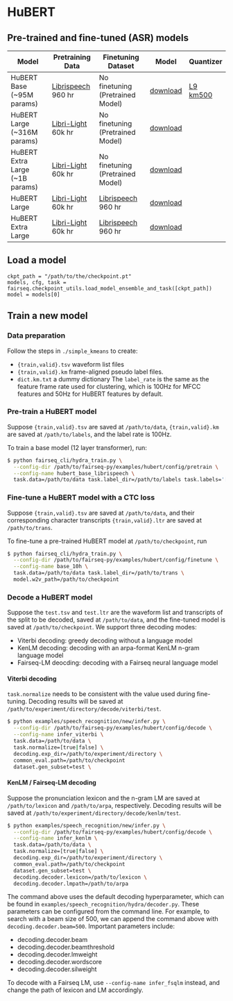 # HuBERT

## Pre-trained and fine-tuned (ASR) models
Model | Pretraining Data | Finetuning Dataset | Model | Quantizer
|---|---|---|---|---
HuBERT Base (~95M params) | [Librispeech](http://www.openslr.org/12) 960 hr | No finetuning (Pretrained Model) | [download](https://dl.fbaipublicfiles.com/hubert/hubert_base_ls960.pt) | [L9 km500](https://dl.fbaipublicfiles.com/hubert/hubert_base_ls960_L9_km500.bin)
HuBERT Large (~316M params) | [Libri-Light](https://github.com/facebookresearch/libri-light) 60k hr | No finetuning (Pretrained Model) | [download](https://dl.fbaipublicfiles.com/hubert/hubert_large_ll60k.pt)
HuBERT Extra Large (~1B params) | [Libri-Light](https://github.com/facebookresearch/libri-light) 60k hr |  No finetuning (Pretrained Model) | [download](https://dl.fbaipublicfiles.com/hubert/hubert_xtralarge_ll60k.pt)
HuBERT Large | [Libri-Light](https://github.com/facebookresearch/libri-light) 60k hr | [Librispeech](http://www.openslr.org/12) 960 hr | [download](https://dl.fbaipublicfiles.com/hubert/hubert_large_ll60k_finetune_ls960.pt)
HuBERT Extra Large | [Libri-Light](https://github.com/facebookresearch/libri-light) 60k hr | [Librispeech](http://www.openslr.org/12) 960 hr | [download](https://dl.fbaipublicfiles.com/hubert/hubert_xtralarge_ll60k_finetune_ls960.pt)

## Load a model
```
ckpt_path = "/path/to/the/checkpoint.pt"
models, cfg, task = fairseq.checkpoint_utils.load_model_ensemble_and_task([ckpt_path])
model = models[0]
```

## Train a new model

### Data preparation

Follow the steps in `./simple_kmeans` to create:
- `{train,valid}.tsv` waveform list files
- `{train,valid}.km` frame-aligned pseudo label files.
- `dict.km.txt` a dummy dictionary
The `label_rate` is the same as the feature frame rate used for clustering,
which is 100Hz for MFCC features and 50Hz for HuBERT features by default.

### Pre-train a HuBERT model

Suppose `{train,valid}.tsv` are saved at `/path/to/data`, `{train,valid}.km`
are saved at `/path/to/labels`, and the label rate is 100Hz.

To train a base model (12 layer transformer), run:
```sh
$ python fairseq_cli/hydra_train.py \
  --config-dir /path/to/fairseq-py/examples/hubert/config/pretrain \
  --config-name hubert_base_librispeech \
  task.data=/path/to/data task.label_dir=/path/to/labels task.labels='["km"]' model.label_rate=100
```

### Fine-tune a HuBERT model with a CTC loss

Suppose `{train,valid}.tsv` are saved at `/path/to/data`, and their
corresponding character transcripts `{train,valid}.ltr` are saved at
`/path/to/trans`.

To fine-tune a pre-trained HuBERT model at `/path/to/checkpoint`, run
```sh
$ python fairseq_cli/hydra_train.py \
  --config-dir /path/to/fairseq-py/examples/hubert/config/finetune \
  --config-name base_10h \
  task.data=/path/to/data task.label_dir=/path/to/trans \
  model.w2v_path=/path/to/checkpoint
```

### Decode a HuBERT model

Suppose the `test.tsv` and `test.ltr` are the waveform list and transcripts of
the split to be decoded, saved at `/path/to/data`, and the fine-tuned model is
saved at `/path/to/checkpoint`. We support three decoding modes:
- Viterbi decoding: greedy decoding without a language model
- KenLM decoding: decoding with an arpa-format KenLM n-gram language model
- Fairseq-LM deocding: decoding with a Fairseq neural language model


#### Viterbi decoding

`task.normalize` needs to be consistent with the value used during fine-tuning.
Decoding results will be saved at
`/path/to/experiment/directory/decode/viterbi/test`.

```sh
$ python examples/speech_recognition/new/infer.py \
  --config-dir /path/to/fairseq-py/examples/hubert/config/decode \
  --config-name infer_viterbi \
  task.data=/path/to/data \
  task.normalize=[true|false] \
  decoding.exp_dir=/path/to/experiment/directory \
  common_eval.path=/path/to/checkpoint
  dataset.gen_subset=test \
```

#### KenLM / Fairseq-LM decoding

Suppose the pronunciation lexicon and the n-gram LM are saved at
`/path/to/lexicon` and `/path/to/arpa`, respectively. Decoding results will be
saved at `/path/to/experiment/directory/decode/kenlm/test`.

```sh
$ python examples/speech_recognition/new/infer.py \
  --config-dir /path/to/fairseq-py/examples/hubert/config/decode \
  --config-name infer_kenlm \
  task.data=/path/to/data \
  task.normalize=[true|false] \
  decoding.exp_dir=/path/to/experiment/directory \
  common_eval.path=/path/to/checkpoint
  dataset.gen_subset=test \
  decoding.decoder.lexicon=/path/to/lexicon \
  decoding.decoder.lmpath=/path/to/arpa
```

The command above uses the default decoding hyperparameter, which can be found
in `examples/speech_recognition/hydra/decoder.py`. These parameters can be
configured from the command line. For example, to search with a beam size of
500, we can append the command above with `decoding.decoder.beam=500`.
Important parameters include:
- decoding.decoder.beam
- decoding.decoder.beamthreshold
- decoding.decoder.lmweight
- decoding.decoder.wordscore
- decoding.decoder.silweight

To decode with a Fairseq LM, use `--config-name infer_fsqlm` instead, and
change the path of lexicon and LM accordingly.
